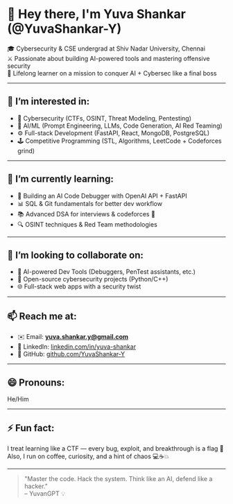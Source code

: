 # 👋 Hey there, I'm Yuva Shankar (@YuvaShankar-Y)

🎓 Cybersecurity & CSE undergrad at Shiv Nadar University, Chennai  
⚔️ Passionate about building AI-powered tools and mastering offensive security  
🧠 Lifelong learner on a mission to conquer AI + Cybersec like a final boss  

---

## 👀 I’m interested in:
- 🔐 Cybersecurity (CTFs, OSINT, Threat Modeling, Pentesting)
- 🤖 AI/ML (Prompt Engineering, LLMs, Code Generation, AI Red Teaming)
- ⚙️ Full-stack Development (FastAPI, React, MongoDB, PostgreSQL)
- 🕹️ Competitive Programming (STL, Algorithms, LeetCode + Codeforces grind)

---

## 🌱 I’m currently learning:
- 🧬 Building an AI Code Debugger with OpenAI API + FastAPI
- 📊 SQL & Git fundamentals for better dev workflow
- 📚 Advanced DSA for interviews & codeforces 🔪
- 🔍 OSINT techniques & Red Team methodologies

---

## 💞️ I’m looking to collaborate on:
- 🤝 AI-powered Dev Tools (Debuggers, PenTest assistants, etc.)
- 🔭 Open-source cybersecurity projects (Python/C++)
- 🌐 Full-stack web apps with a security twist

---

## 📫 Reach me at:
- ✉️ Email: **yuva.shankar.y@gmail.com**
- 🔗 LinkedIn: [linkedin.com/in/yuva-shankar](https://www.linkedin.com/in/yuva-shankar/)
- 🏁 GitHub: [github.com/YuvaShankar-Y](https://github.com/YuvaShankar-Y)

---

## 😄 Pronouns: 
He/Him

---

## ⚡ Fun fact: 
I treat learning like a CTF — every bug, exploit, and breakthrough is a flag 🏁  
Also, I run on coffee, curiosity, and a hint of chaos 💻☕💥  

---

> "Master the code. Hack the system. Think like an AI, defend like a hacker."  
– YuvanGPT 💡

<!---
YuvaShankar-Y/YuvaShankar-Y is a ✨ special ✨ repository because its `README.md` (this file) appears on your GitHub profile.
You can click the Preview link to take a look at your changes.
--->

